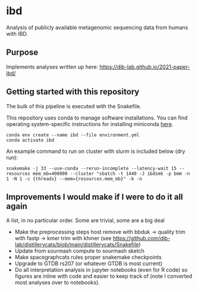 # ibd
Analysis of publicly available metagenomic sequencing data from humans with IBD.

## Purpose

Implements analyses written up here: https://dib-lab.github.io/2021-paper-ibd/

## Getting started with this repository

The bulk of this pipeline is executed with the Snakefile.

This repository uses conda to manage software installations. 
You can find operating system-specific instructions for installing miniconda [here](https://docs.conda.io/en/latest/miniconda.html).

```
conda env create --name ibd --file environment.yml
conda activate ibd
```

An example command to run on cluster with slurm is included below (dry run):
```
snakemake -j 33 --use-conda --rerun-incomplete --latency-wait 15 --resources mem_mb=400000 --cluster "sbatch -t 1440 -J ibdsmk -p bmm -n 1 -N 1 -c {threads} --mem={resources.mem_mb}" -k -n
```


## Improvements I would make if I were to do it all again

A list, in no particular order.
Some are trivial, some are a big deal

+ Make the preprocessing steps host remove with bbduk -> quality trim with fastp -> kmer trim with khmer (see https://github.com/dib-lab/distillerycats/blob/main/distillerycats/Snakefile)
+ Update from sourmash compute to sourmash sketch
+ Make spacegraphcats rules proper snakemake checkpoints
+ Upgrade to GTDB rs207 (or whatever GTDB is most current)
+ Do all interpretation analysis in jupyter notebooks (even for R code) so figures are inline with code and easier to keep track of (note I converted most analyses over to notebooks).

